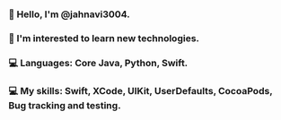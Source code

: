 ### 👋 Hello, I'm @jahnavi3004.
### 👀 I'm interested to learn new technologies.
### 💻 Languages: Core Java, Python, Swift.
### 💻 My skills: Swift, XCode, UIKit, UserDefaults, CocoaPods, Bug tracking and testing.
